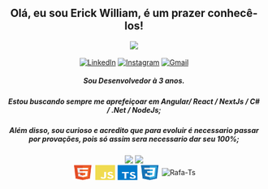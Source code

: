 <div align="center">
  <h2> Olá, eu sou Erick William, é um prazer conhecê-los! </h2>
<div align="center">
  <img height="200em" src="https://mir-s3-cdn-cf.behance.net/project_modules/1400_opt_1/81bb4b165684019.640b6038d133e.gif"/>
</div>

[![LinkedIn](https://img.shields.io/badge/ErickWilliam-000?-the-badge&logo=linkedin&logoColor=0E76A8)](https://www.linkedin.com/in/erick-william-16ab4a238/)
[![Instagram](https://img.shields.io/badge/@erickwillian49-000?logo=instagram)](https://www.instagram.com/erickwillian49/)
[![Gmail](https://img.shields.io/badge/Gmail-000?-the-badge&logo=gmail)](mailto:erickwillian49@gmail.com)

<div align="center">
  <h5> Sou Desenvolvedor à 3 anos.</h5>
  <h5> Estou buscando sempre me aprefeiçoar em Angular/ React / NextJs / C# / .Net / NodeJs;</h5>
  <h5> Além disso, sou curioso e acredito que para evoluir é necessario passar por provações, pois só assim sera necessario dar seu 100%;</h5>
</div>
<div align="center">
  <img height="160em" src="https://github-readme-stats.vercel.app/api?username=Erickwsantos&theme=radical"/>
  <img height="160em" src="https://github-readme-stats.vercel.app/api/top-langs/?username=Erickwsantos&layout=compact&theme=radical"/>
<div>
<div align="center">
  <img align="center" alt="Rafa-HTML" height="30" width="40" src="https://raw.githubusercontent.com/devicons/devicon/master/icons/html5/html5-original.svg">
  <img align="center" alt="Rafa-Js" height="30" width="40" src="https://raw.githubusercontent.com/devicons/devicon/master/icons/javascript/javascript-plain.svg">
  <img align="center" alt="Rafa-Ts" height="30" width="40" src="https://raw.githubusercontent.com/devicons/devicon/master/icons/typescript/typescript-plain.svg">
  <img align="center" alt="Rafa-CSS" height="30" width="40" src="https://raw.githubusercontent.com/devicons/devicon/master/icons/css3/css3-original.svg">
  <img align="center" alt="Rafa-Ts" height="30" width="40" src="https://cdn.jsdelivr.net/gh/devicons/devicon/icons/angularjs/angularjs-original.svg" />
</div>
</div>
